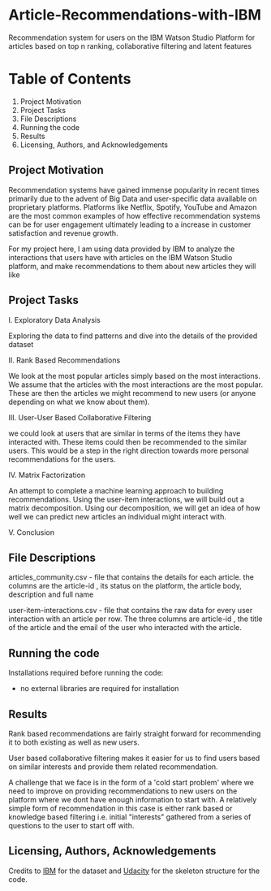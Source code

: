 # Article-Recommendations-with-IBM
Recommendation system for users on the IBM Watson Studio Platform for articles based on top n ranking, collaborative filtering and latent features

# Table of Contents
1. Project Motivation
2. Project Tasks
3. File Descriptions
4. Running the code
5. Results
6. Licensing, Authors, and Acknowledgements

## Project Motivation

Recommendation systems have gained immense popularity in recent times primarily due to the advent of Big Data and user-specific data available on proprietary platforms. Platforms like Netflix, Spotify, YouTube and Amazon are the most common examples of how effective recommendation systems can be for user engagement ultimately leading to a increase in customer satisfaction and revenue growth.

For my project here, I am using data provided by IBM to analyze the interactions that users have with articles on the IBM Watson Studio platform, and make recommendations to them about new articles they will like

## Project Tasks

I. Exploratory Data Analysis

Exploring the data to find patterns and dive into the details of the provided dataset

II. Rank Based Recommendations

We look at the most popular articles simply based on the most interactions. We assume that the articles with the most interactions are the most popular. These are then the articles we might recommend to new users (or anyone depending on what we know about them).

III. User-User Based Collaborative Filtering

we could look at users that are similar in terms of the items they have interacted with. These items could then be recommended to the similar users. This would be a step in the right direction towards more personal recommendations for the users.

IV. Matrix Factorization

An attempt to complete a machine learning approach to building recommendations. Using the user-item interactions, we will build out a matrix decomposition. Using our decomposition, we will get an idea of how well we can predict new articles an individual might interact with.

V. Conclusion

## File Descriptions

articles_community.csv - file that contains the details for each article. the columns are the article-id , its status on the platform, the article body, description and full name

user-item-interactions.csv - file that contains the raw data for every user interaction with an article per row. The three columns are article-id , the title of the article and the email of the user who interacted with the article.

## Running the code

Installations required before running the code:

- no external libraries are required for installation

## Results
Rank based recommendations are fairly straight forward for recommending it to both existing as well as new users.

User based collaborative filtering makes it easier for us to find users based on similar interests and provide them related recommendation.

A challenge that we face is in the form of a 'cold start problem' where we need to improve on providing recommendations to new users on the platform where we dont have enough information to start with. A relatively simple form of recommendation in this case is either rank based or knowledge based filtering i.e. initial "interests" gathered from a series of questions to the user to start off with.


## Licensing, Authors, Acknowledgements
Credits to [IBM](https://www.ibm.com/us-en/?ar=1) for the dataset and [Udacity](https://www.udacity.com/) for the skeleton structure for the code.

